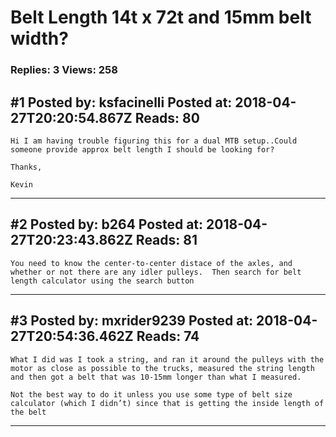 # Belt Length 14t x 72t and 15mm belt width?

### Replies: 3 Views: 258

## \#1 Posted by: ksfacinelli Posted at: 2018-04-27T20:20:54.867Z Reads: 80

```
Hi I am having trouble figuring this for a dual MTB setup..Could someone provide approx belt length I should be looking for?

Thanks,

Kevin
```

---
## \#2 Posted by: b264 Posted at: 2018-04-27T20:23:43.862Z Reads: 81

```
You need to know the center-to-center distace of the axles, and whether or not there are any idler pulleys.  Then search for belt length calculator using the search button
```

---
## \#3 Posted by: mxrider9239 Posted at: 2018-04-27T20:54:36.462Z Reads: 74

```
What I did was I took a string, and ran it around the pulleys with the motor as close as possible to the trucks, measured the string length and then got a belt that was 10-15mm longer than what I measured. 

Not the best way to do it unless you use some type of belt size calculator (which I didn’t) since that is getting the inside length of the belt
```

---
